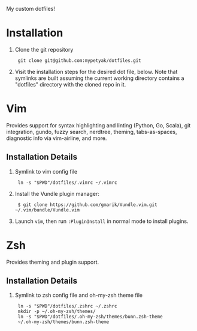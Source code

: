 My custom dotfiles!

# Installation
1. Clone the git repository

        git clone git@github.com:mypetyak/dotfiles.git

2. Visit the installation steps for the desired dot file, below. Note that symlinks are built assuming the current working directory contains a "dotfiles" directory with the cloned repo in it.

# Vim

Provides support for syntax highlighting and linting (Python, Go, Scala), git
integration, gundo, fuzzy search, nerdtree, theming,
tabs-as-spaces, diagnostic info via vim-airline, and more.

## Installation Details
1. Symlink to vim config file

        ln -s "$PWD"/dotfiles/.vimrc ~/.vimrc

2. Install the Vundle plugin manager:

        $ git clone https://github.com/gmarik/Vundle.vim.git ~/.vim/bundle/Vundle.vim
    
3. Launch `vim`, then run `:PluginInstall` in normal mode to install plugins.

# Zsh

Provides theming and plugin support.

## Installation Details
1. Symlink to zsh config file and oh-my-zsh theme file

        ln -s "$PWD"/dotfiles/.zshrc ~/.zshrc
        mkdir -p ~/.oh-my-zsh/themes/
        ln -s "$PWD"/dotfiles/.oh-my-zsh/themes/bunn.zsh-theme
        ~/.oh-my-zsh/themes/bunn.zsh-theme

